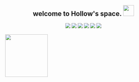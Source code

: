 <h2 align="center">  welcome to Hollow's space. <img src="https://media.giphy.com/media/WUlplcMpOCEmTGBtBW/giphy.gif" width="35"></h2>
<!-- shields.io 图标 系统图标插件 -->
<div align="center">
<img src="https://img.shields.io/badge/-GitHub-pink?style=flat-square&logo=github">
<img src="https://img.shields.io/badge/-IntelliJ%20IDEA-000000?style=flat-square&logo=IntelliJ%20IDEA">
<img src="https://img.shields.io/badge/-Git-f05032?style=flat-square&logo=Git&logoColor=white">
<img src="https://img.shields.io/badge/Linux-FCC624?style=style=flat-square&logo=linux&logoColor=black">
<img src="https://img.shields.io/badge/-Visual%20Studio%20Code-007acc?style=flat-square&logo=Visual%20Studio%20Code">
<img src="https://img.shields.io/badge/-Ubuntu-e95420?style=flat-square&logo=ubuntu&logoColor=white">
</div>
</br>
<!-- 更新频率  -->
<div align="left">
<img height="137px" src="https://github-readme-stats.vercel.app/api?username=xisqiu&hide_title=true&hide_border=true&show_icons=trueline_height=21&text_color=000&icon_color=000&bg_color=0,ea6161,ffc64d,fffc4d,52fa5a&theme=graywhite" />
</div>
</div>
